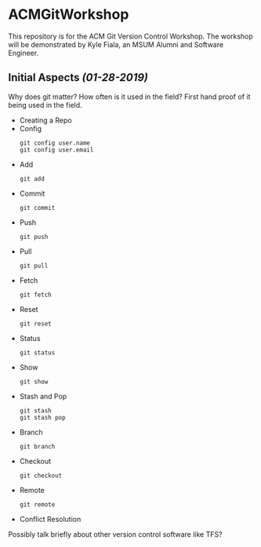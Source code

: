 # ACMGitWorkshop
This repository is for the ACM Git Version Control Workshop. The workshop will be demonstrated by Kyle Fiala, an MSUM Alumni and Software Engineer.

Initial Aspects *(01-28-2019)*
-

Why does git matter? How often is it used in the field? First hand proof of it being used in the field.

* Creating a Repo
* Config
  ```
  git config user.name
  git config user.email
  ```
* Add
  ```
  git add
  ```
* Commit
  ```
  git commit
  ```
* Push
  ```
  git push
  ```
* Pull
  ```
  git pull
  ```
* Fetch
  ```
  git fetch
  ```
* Reset
  ```
  git reset
  ```
* Status
  ```
  git status
  ```
* Show
  ```
  git show
  ```
* Stash and Pop
  ```
  git stash
  git stash pop
  ```
* Branch
  ```
  git branch
  ```
* Checkout
  ```
  git checkout
  ```
* Remote
  ```
  git remote
  ```
* Conflict Resolution

Possibly talk briefly about other version control software like TFS?

